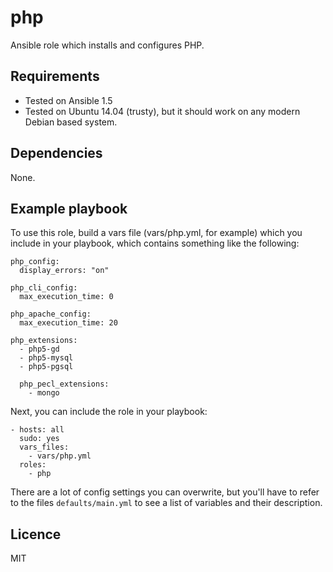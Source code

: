 # php

Ansible role which installs and configures PHP.

## Requirements

- Tested on Ansible 1.5
- Tested on Ubuntu 14.04 (trusty), but it should work on any modern Debian based system.

## Dependencies

None.

## Example playbook

To use this role, build a vars file (vars/php.yml, for example) which you include in your playbook,
which contains something like the following:

    php_config:
      display_errors: "on"

    php_cli_config:
      max_execution_time: 0

    php_apache_config:
      max_execution_time: 20

    php_extensions:
      - php5-gd
      - php5-mysql
      - php5-pgsql

      php_pecl_extensions:
        - mongo

Next, you can include the role in your playbook:

    - hosts: all
      sudo: yes
      vars_files:
        - vars/php.yml
      roles:
        - php

There are a lot of config settings you can overwrite, but you'll have to refer to the files
`defaults/main.yml` to see a list of variables and their description.

## Licence

MIT